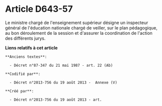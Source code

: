 # Article D643-57

Le ministre chargé de l'enseignement supérieur désigne un inspecteur général de l'éducation nationale chargé de veiller, sur
le plan pédagogique, au bon déroulement de la session et d'assurer la coordination de l'action des différents jurys.

**Liens relatifs à cet article**

	**Anciens textes**:

	  - Décret n°87-347 du 21 mai 1987 - art. 22 (Ab)

	**Codifié par**:

	  - Décret n°2013-756 du 19 août 2013 -  Annexe (V)

	**Créé par**:

	  - Décret n°2013-756 du 19 août 2013 - art.
